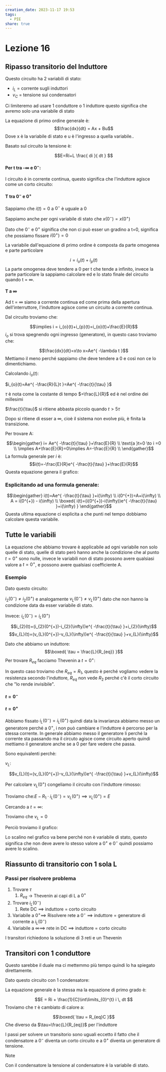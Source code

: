```yaml
---
creation_date: 2023-11-17 19:53
tags:
  - PIE
share: true
---
```

# Lezione 16

## Ripasso transitorio del Induttore

<!Diagramma con interruttore>

Questo circuito ha 2 variabili di stato:
- $i_{L}$ = corrente sugli induttori
- $v_{C}$ = tensione sui condensatori

Ci limiteremo ad usare 1 conduttore o 1 induttore questo significa che avremo solo una variabile di stato

La equazione di primo ordine generale è:
$$\frac{dx}{dt} = Ax + Bu$$
Dove x è la variabile di stato e u è l'ingresso a quella variabile..

Basato sul circuito la tensione è:

$$E=Ri+L \frac{ di }{ dt } $$

#### Per t tra -$\infty$ e $0^{-}$:

I circuito è in corrente continua, questo significa che l'induttore agisce come un corto circuito:

<!Diagramma -infty e 0->

#### T tra $0^{-}$ e $0^{+}$

Sappiamo che $i(t)=0$ a $0^{-}$ è uguale a 0

Sappiamo anche per ogni variabile di stato che $x(0^{-})=x(0^{+})$

Dato che $0^{-}$ e $0^{+}$ significa che non ci può esser un gradino a t=0, significa che possiamo fissare $i(0^{+})=0$

La variabile dall'equazione di primo ordine è composta da parte omogenea e parte particolare

$$i = i_{o}(t)+i_{p}(t)$$
La parte omogenea deve tendere a 0 per t che tende a infinito, invece la parte particolare la sappiamo calcolare ed e lo stato finale del circuito quando t = $\infty$.

#### T a $\infty$

Ad t = $\infty$ siamo a corrente continua ed come prima della apertura dell'interruttore, l'induttore agisce come un circuito a corrente continua.

<!Diagramma pezzo e circuito a t = infty>

Dal circuito troviamo che:

$$\implies  i = i_{o}(t)+i_{p}(t)=i_{o}(t)+\frac{E}{R}$$
$i_{o}$ si trova spegnendo ogni ingresso (generatore), in questo caso troviamo che:

$$\frac{dx}{dt}=x\to x=Ae^{ -\lambda t }$$
Mettiamo il meno perché sappiamo che deve tendere a 0 e così non ce lo dimentichiamo.

Calcolando $i_{o}(t)$:

$i_{o}(t)=Ae^{ -\frac{R}{L}t }=Ae^{ -\frac{t}{\tau} }$

$\tau$ è nota come la costante di tempo $=\frac{L}{R}$ ed è nel ordine dei millesimi

$\frac{t}{\tau}$ si ritiene abbasta piccolo quando $t>5\tau$

Dopo si ritiene di esser a $\infty$, cioè il sistema non evolve più, è finita la transizione.

Per trovare A:

$$\begin{gather}
i= Ae^{ -\frac{t}{\tau} }+\frac{E}{R} \\
\text{a }t=0 \to i =0 \\
\implies A+\frac{E}{R}=0\implies A=-\frac{E}{R} \\
\end{gather}$$
La formula generale per $i$ è:
$$i(t)=-\frac{E}{R}e^{ -\frac{t}{\tau} }+\frac{E}{R}$$
Questa equazione genera il grafico:

<!Diagramma di i_L>

### Esplicitando ad una formula generale:

$$\begin{gather}
i(t)=Ae^{ -\frac{t}{\tau} }+i(\infty) \\
i(0^{+})=A+i(\infty) \\
A = i(0^{+}) - i(\infty) \\
\boxed{ i(t)=(i(0^{+})-i(\infty))e^{ -\frac{t}{\tau} }+i(\infty) }
\end{gather}$$
Questa ultima equazione ci esplicita a che punti nel tempo dobbiamo calcolare questa variabile.

## Tutte le variabili

La equazione che abbiamo trovare è applicabile ad ogni variabile non solo quelle di stato, quelle di stato però hanno anche la condizione che al punto $t=0^{+}$ sono nulle, invece le variabili non di stato possono avere qualsiasi valore a $t=0^{+}$, e possono avere qualsiasi coefficiente A.

<!Diagramma possibili grafici per varibili non di stato>

### Esempio

Dato questo circuito:

<!Diagramma circuito esempio>


$i_{2}(0^{-})\neq i_{2}(0^{+})$ e analogamente $v_{L}(0^{-})\neq v_{L}(0^{+})$ dato che non hanno la condizione data da esser variabile di stato.

Invece: $i_{L}(0^{-})=i_{L}(0^{+})$

$$i_{2}(t)=(i_{2}(0^{+})-i_{2}(\infty))e^{ -\frac{t}{\tau} }+i_{2}(\infty)$$
$$v_{L}(t)=(v_{L}(0^{+})-v_{L}(\infty))e^{ -\frac{t}{\tau} }+v_{L}(\infty)$$

Dato che abbiamo un induttore:
$$\boxed{ \tau  = \frac{L}{R_{eq}} }$$
Per trovare $R_{eq}$ facciamo Thevenin a $t= 0^{+}$:

<!Diagramma thevenin di r_eq>

In questo caso troviamo che $R_{eq}=R_{1}$, questo è perché vogliamo vedere la resistenza secondo l'induttore, $R_{eq}$ non vede $R_{2}$ perché c'è il corto circuito che "lo rende invisibile".

#### $t=0^{-}$

<!Diagramma t= 0->

#### $t=0^{+}$

<!Diagramma t = 0+>

Abbiamo fissato $i_{L}(0^{-})=i_{L}(0^{+})$ quindi data la invarianza abbiamo messo un generatore perché a $0^{+}$, i non può cambiare e l'induttore è percorso per la stessa corrente. In generale abbiamo messo il generatore li perché la corrente sta passando ma il circuto agisce come circuito aperto quindi mettiamo il generatore anche se a 0 per fare vedere che passa.

Sono equivalenti perchè:

<!Diagramma equivalenza>

$v_{L}$:

$$v_{L}(t)=(v_{L}(0^{+})-v_{L}(\infty))e^{ -\frac{t}{\tau} }+v_{L}(\infty)$$

Per calcolare $v_{L}(0^{+})$ congeliamo il circuito con l'induttore rimosso:

<!Diagramma circuito congelato>

Troviamo che:$E-R_{1}\cdot i_{L}(0^{-})=v_{L}(0^{+})\implies v_{L}(0^{+})=E$

Cercando a $t=\infty$:

<!Diagramma v a infinito>

Troviamo che $v_{L}=0$

Perciò troviamo il grafico:

<!Diagramma grafico v_L>

Lo scalino nel grafico va bene perché non è variabile di stato, questo significa che non deve avere lo stesso valore a $0^{+}$ e $0^-$ quindi possiamo avere lo scalino.

## Riassunto di transitorio con 1 sola L

### Passi per risolvere problema

1. Trovare $\tau$
	1. $R_{eq}$ $\to$  Thevenin ai capi di L a $0^{+}$
2. Trovare $i_{L}(0^{-})$
	1. Rete DC $\implies$ induttore = corto circuito
3. Variabile a $0^{+} \implies$ Risolvere rete a $0^{-}$ $\implies$ induttore = generatore di corrente a $i_{L}(0^{-})$
4. Variabile a $\infty \implies$ rete in DC $\implies$ induttore = corto circuito

I transitori richiedono la soluzione di 3 reti e un Thevenin

## Transitori con 1 conduttore

Questo sarebbe il duale ma ci mettemmo più tempo quindi lo ha spiegato direttamente.

Dato questo circuito con 1 condensatore:

<!Diagramma circuit con condensatore>

La equazione generale è la stessa ma la equazione di primo grado è:

$$E = Ri + \frac{1}{C}\int\limits_{0}^{t} i \, dt $$
Troviamo che $\tau$ è cambiato di calore a:

$$\boxed{ \tau = R_{eq}C }$$
Che diverso da $\tau=\frac{L}{R_{eq}}$ per l'induttore

I passi per solvere un transitorio sono uguali eccetto il fatto che il condensatore a $0^{-}$ diventa un corto circuito e a $0^{+}$ diventa un generatore di tensione.

> [!note] 
> Con il condensatore la tensione al condensatore è la variabile di stato.
> 

